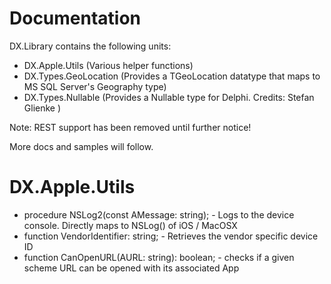 # Documentation #

DX.Library contains the following units:

  * DX.Apple.Utils (Various helper functions)
  * DX.Types.GeoLocation (Provides a TGeoLocation datatype that maps to MS SQL Server's Geography type)
  * DX.Types.Nullable (Provides a Nullable type for Delphi. Credits: Stefan Glienke )


Note: REST support has been removed until further notice!

More docs and samples will follow.

# DX.Apple.Utils #
  * procedure NSLog2(const AMessage: string); - Logs to the device console. Directly maps to NSLog() of iOS / MacOSX
  * function VendorIdentifier: string; - Retrieves the vendor specific device ID
  * function CanOpenURL(AURL: string): boolean; - checks if a given scheme URL can be opened with its associated App